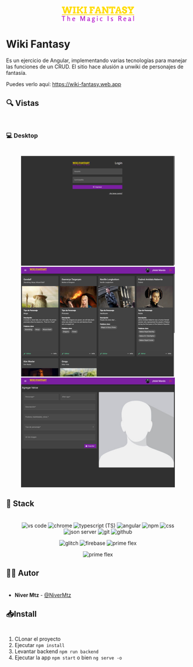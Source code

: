 <p align="center">
  <img src="wiki-fantasy-low-resolution-logo-color-on-transparent-background.png" width="200">
</p>

# Wiki Fantasy

Es un ejercicio de Angular, implementando varias tecnologías para manejar las funciones de un CRUD.
El sitio hace alusión a unwiki de personajes de fantasía.

Puedes verlo aquí: https://wiki-fantasy.web.app

## 🔍 Vistas
<br>

### 💻 Desktop
#

<p align="center">
  <img src="wiki-fantasy.web.app_heroes_list(Desktop1) (1).png" height="300">
  <img src="wiki-fantasy.web.app_heroes_list(Desktop1).png" height="300">
  <img src="wiki-fantasy.web.app_heroes_list(Desktop1) (2).png" height="300">
</p>

<!-- ### 📱 Mobile

<p align="center">
  <img src="wiki-fantasy-low-resolution-logo-color-on-transparent-background.png" height="300">
</p> -->

## 📌 Stack
#

<p align="center">
<p align="center">
<img src="https://img.icons8.com/color/48/visual-studio-code-2019.png" title="vs code">
<img src="https://img.icons8.com/color/48/chrome--v1.png" title="chrome">
<img src="https://img.icons8.com/color/48/typescript.png" title="typescript (TS)">
<img src="https://img.icons8.com/color/48/angularjs.png" title="angular">
<img src="https://img.icons8.com/color/48/npm.png" title="npm">
<img src="https://img.icons8.com/color/48/css3.png" title="css">
<img src="https://img.icons8.com/color/48/json--v1.png" title="json server">
<img src="https://img.icons8.com/color/48/git.png" title="git">
<img src="https://img.icons8.com/color/48/github--v1.png" title="github">
</p>
<p align="center">
<img src="https://cdn.glitch.global/605e2a51-d45f-4d87-a285-9410ad350515/glitch-fastly-lock-up.svg?v=1651620514541" title="glitch">
<img src="https://img.icons8.com/color/48/firebase.png" title="firebase">
<img src="https://raw.githubusercontent.com/primefaces/primeflex/1603163f7bb137a8332c0a5cf0c93b8cd947c2e0/assets/images/primeflex-logo-white.svg" title="prime flex">
</p>
<p align="center">
<img src="https://microsoft-programmierer.de/Daten/Images/3/Image_3396_3.jpg" title="prime flex" width="500" src="https://material.angular.io/">
</p>
</p>

## 🧑‍💻 Autor
#

- **Niver Mtz** - [@NiverMtz](https://github.com/NiverMtz)

## 📥Install
#

1. CLonar el proyecto
2. Ejecutar `npm install`
3. Levantar backend `npm run backend`
4. Ejecutar la app `npm start` o bien `ng serve -o`

